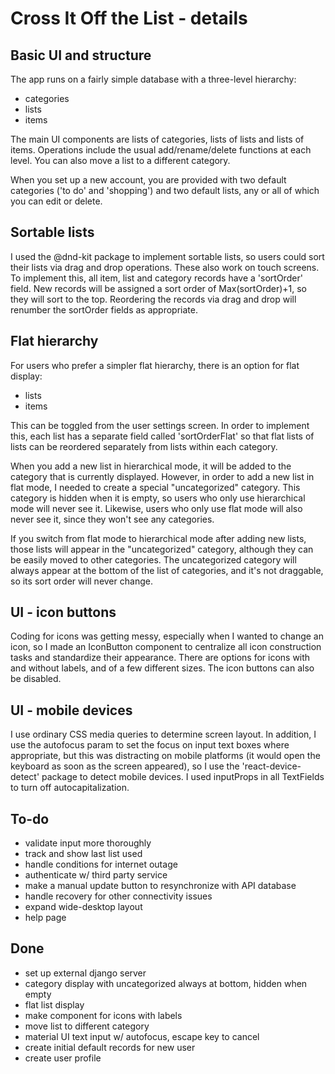 # Cross It Off the List - details

## Basic UI and structure

The app runs on a fairly simple database with a three-level hierarchy:

- categories
- lists
- items

The main UI components are lists of categories, lists of lists and lists of items.  Operations include the usual add/rename/delete functions at each level.  You can also move a list to a different category.

When you set up a new account, you are provided with two default categories ('to do' and 'shopping') and two default lists, any or all of which you can edit or delete.

## Sortable lists

I used the @dnd-kit package to implement sortable lists, so users could sort their lists via drag and drop operations.  These also work on touch screens.  To implement this, all item, list and category records have a 'sortOrder' field.  New records will be assigned a sort order of Max(sortOrder)+1, so they will sort to the top.  Reordering the records via drag and drop will renumber the sortOrder fields as appropriate.

## Flat hierarchy

For users who prefer a simpler flat hierarchy, there is an option for flat display:

- lists
- items

This can be toggled from the user settings screen.  In order to implement this, each list has a separate field called 'sortOrderFlat' so that flat lists of lists can be reordered separately from lists within each category.

When you add a new list in hierarchical mode, it will be added to the category that is  currently displayed.  However, in order to add a new list in flat mode, I needed to create a special "uncategorized" category.  This category is hidden when it is empty, so users who only use hierarchical mode will never see it.  Likewise, users who only use flat mode will also never see it, since they won't see any categories.

If you switch from flat mode to hierarchical mode after adding new lists, those lists will appear in the "uncategorized" category, although they can be easily moved to other categories.  The uncategorized category will always appear at the bottom of the list of categories, and it's not draggable, so its sort order will never change.

## UI - icon buttons

Coding for icons was getting messy, especially when I wanted to change an icon, so I made an IconButton component to centralize all icon construction tasks and standardize their appearance.  There are options for icons with and without labels, and of a few different sizes.  The icon buttons can also be disabled.

## UI - mobile devices

I use ordinary CSS media queries to determine screen layout.  In addition, I use the autofocus param to set the focus on input text boxes where appropriate, but this was distracting on mobile platforms (it would open the keyboard as soon as the screen appeared), so I use the 'react-device-detect' package to detect mobile devices.  I used inputProps in all TextFields to turn off autocapitalization.  

## To-do

- validate input more thoroughly
- track and show last list used
- handle conditions for internet outage
- authenticate w/ third party service
- make a manual update button to resynchronize with API database
- handle recovery for other connectivity issues
- expand wide-desktop layout
- help page

## Done

- set up external django server
- category display with uncategorized always at bottom, hidden when empty
- flat list display
- make component for icons with labels
- move list to different category
- material UI text input w/ autofocus, escape key to cancel
- create initial default records for new user
- create user profile
